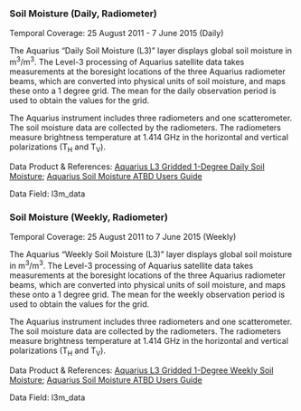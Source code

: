 ### Soil Moisture (Daily, Radiometer)
Temporal Coverage: 25 August 2011 - 7 June 2015 (Daily)

The Aquarius “Daily Soil Moisture (L3)” layer displays global soil moisture in m<sup>3</sup>/m<sup>3</sup>.  The Level-3 processing of Aquarius satellite data takes measurements at the boresight locations of the three Aquarius radiometer beams, which are converted into physical units of soil moisture, and maps these onto a 1 degree grid. The mean for the daily observation period is used to obtain the values for the grid.

The Aquarius instrument includes three radiometers and one scatterometer. The soil moisture data are collected by the radiometers. The radiometers measure brightness temperature at 1.414 GHz in the horizontal and vertical polarizations (T<sub>H</sub> and T<sub>V</sub>).


Data Product & References: [Aquarius L3 Gridded 1-Degree Daily Soil Moisture](http://nsidc.org/data/AQ3_DYSM/versions/4); [Aquarius Soil Moisture ATBD Users Guide](http://nsidc.org/data/docs/daac/aquarius/pdfs/Aquarius_VSM_ATBD_UsersGuide.pdf)

Data Field: l3m_data

### Soil Moisture (Weekly, Radiometer)
Temporal Coverage: 25 August 2011 to 7 June 2015 (Weekly)

The Aquarius “Weekly Soil Moisture (L3)” layer displays global soil moisture in m<sup>3</sup>/m<sup>3</sup>.  The Level-3 processing of Aquarius satellite data takes measurements at the boresight locations of the three Aquarius radiometer beams, which are converted into physical units of soil moisture, and maps these onto a 1 degree grid. The mean for the weekly observation period is used to obtain the values for the grid.

The Aquarius instrument includes three radiometers and one scatterometer. The soil moisture data are collected by the radiometers. The radiometers measure brightness temperature at 1.414 GHz in the horizontal and vertical polarizations (T<sub>H</sub> and T<sub>V</sub>).

Data Product & References: [Aquarius L3 Gridded 1-Degree Weekly Soil Moisture](http://nsidc.org/data/AQ3_WKSM/versions/4); [Aquarius Soil Moisture ATBD Users Guide](http://nsidc.org/data/docs/daac/aquarius/pdfs/Aquarius_VSM_ATBD_UsersGuide.pdf)

Data Field: l3m_data
